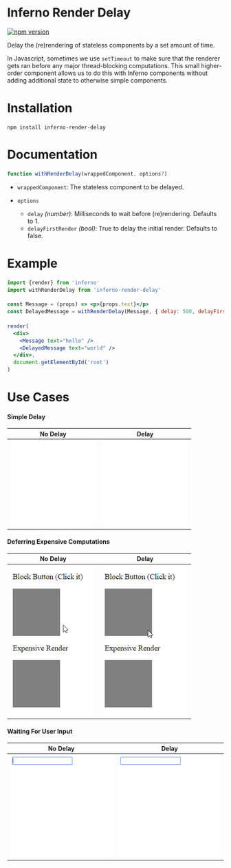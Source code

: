 Inferno Render Delay
===========================

[![npm version](https://badge.fury.io/js/inferno-render-delay.svg)](https://badge.fury.io/js/inferno-render-delay)

Delay the (re)rendering of stateless components by a set amount of time.

In Javascript, sometimes we use `setTimeout` to make sure that the renderer gets ran
before any major thread-blocking computations. This small higher-order component
allows us to do this with Inferno components without adding additional state to otherwise
simple components.

# Installation

```
npm install inferno-render-delay
```

# Documentation

```typescript
function withRenderDelay(wrappedComponent, options?)
```

- `wrappedComponent`: The stateless component to be delayed.

- `options`
  - `delay` _(number)_: Milliseconds to wait before (re)rendering. Defaults to 1.
  - `delayFirstRender` _(bool)_: True to delay the initial render. Defaults to false.

# Example

```jsx harmony
import {render} from 'inferno'
import withRenderDelay from 'inferno-render-delay'

const Message = (props) => <p>{props.text}</p>
const DelayedMessage = withRenderDelay(Message, { delay: 500, delayFirstRender: true })

render(
  <div>
    <Message text="hello" />
    <DelayedMessage text="world" />
  </div>, 
  document.getElementById('root')
)
```

# Use Cases

#### Simple Delay

No Delay  | Delay
------|------
![no-delay-computation](examples/images/no-delay-text.gif) | ![delay-computation](examples/images/delay-text.gif)

#### Deferring Expensive Computations

No Delay  | Delay
------|------
![no-delay-computation](examples/images/no-delay-computation.gif) | ![delay-computation](examples/images/delay-computation.gif)

#### Waiting For User Input

No Delay  | Delay
------|------
![no-delay](examples/images/no-delay.gif) | ![with-delay](examples/images/with-delay.gif)